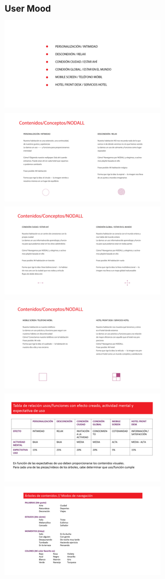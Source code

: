 # User Mood

![](../../../.gitbook/assets/shine-studies-user-mood-1-.jpg)

![](../../../.gitbook/assets/shine-studies-user-mood-2-.jpg)

![](../../../.gitbook/assets/shine-studies-user-mood-3-.jpg)

![](../../../.gitbook/assets/shine-studies-user-mood-4-.jpg)

![](../../../.gitbook/assets/shine-studies-user-mood-5-.jpg)

![](../../../.gitbook/assets/shine-studies-user-mood-6-.jpg)

